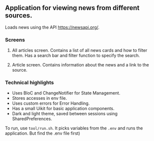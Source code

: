 ## Application for viewing news from different sources. 
Loads news using the API https://newsapi.org/.

### Screens
 1. All articles screen.
Contains a list of all news cards and how to filter them. 
Has a search bar and filter function to specify the search.

 2. Article screen.
Contains information about the news and a link to the source.

### Technical highlights
 - Uses BloC and ChangeNotifier for State Management.
 - Stores accesses in env file.
 - Uses custom errors for Error Handling.
 - Has a small Uikit for basic application components.
 - Dark and light theme, saved between sessions using SharedPreferences.

To run, use `tool/run.sh`. It picks variables from the `.env` and runs the application.
But find the .env file first)